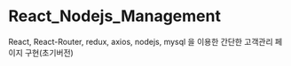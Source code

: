 # React_Nodejs_Management

React, React-Router, redux, axios, nodejs, mysql 을 이용한 간단한 고객관리 페이지 구현(초기버전)
